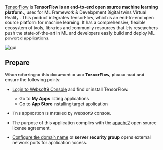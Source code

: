[TensorFlow](https://www.tensorflow.org/) is **TensorFlow is an end-to-end open source machine learning platform.**, used for ML Framework & Development Digital twins Virtual Reality . This product integrates TensorFlow, which is an end-to-end open source platform for machine learning. It has a comprehensive, flexible ecosystem of tools, libraries and community resources that lets researchers push the state-of-the-art in ML and developers easily build and deploy ML powered applications.


![gui](https://libs.websoft9.com/Websoft9/DocsPicture/en/tensorflow/tensowflow-gui-websoft9.jpg)


## Prepare

When referring to this document to use **TensorFlow**, please read and ensure the following points:

- [Login to Websoft9 Console](./login-console) and find or install TensorFlow:
  - Go to **My Apps** listing applications 
  - Go to **App Store** installing target application

- This application is installed by Websoft9 console.


- The purpose of this application complies with the [apache2](https://opensource.org/licenses/Apache-2.0) open source license agreement.


- [Configure the domain name](./domain-set) or **server security group** opens external network ports for application access.